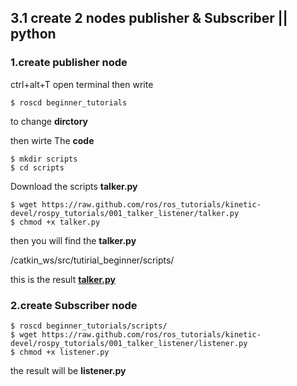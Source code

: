  ## 3.1 create 2 nodes publisher & Subscriber || python
 
 ### 1.create publisher node
 
 ctrl+alt+T open terminal then write 
 
 `$ roscd beginner_tutorials`
 
 to change **dirctory**
 
 then wirte The **code**
 
 ```
 $ mkdir scripts
 $ cd scripts
 ```
 
 Download the scripts **talker.py**
 ```
 $ wget https://raw.github.com/ros/ros_tutorials/kinetic-devel/rospy_tutorials/001_talker_listener/talker.py
$ chmod +x talker.py
 ```
 
 then you will find the **talker.py**
 
 /catkin_ws/src/tutirial_beginner/scripts/ 
 
 this is the result [**talker.py**](https://github.com/ios96i/SmartMethods-internship-AI-in-robotics-3/blob/master/3.1%20create%20Publishered%20%26%20Subscriber%20nodes/talker.py)
 
 
 ### 2.create Subscriber node
  ```
 $ roscd beginner_tutorials/scripts/
$ wget https://raw.github.com/ros/ros_tutorials/kinetic-devel/rospy_tutorials/001_talker_listener/listener.py
$ chmod +x listener.py
  ```
 
 the result will be  **listener.py** 
 
 

